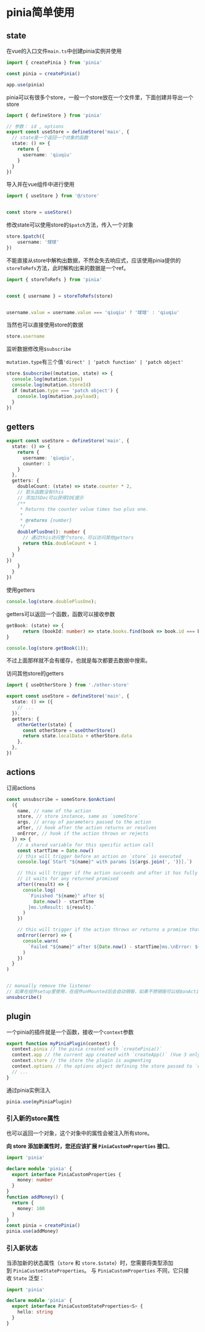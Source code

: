 # pinia简单使用

## state

在vue的入口文件`main.ts`中创建pinia实例并使用

```ts
import { createPinia } from 'pinia'

const pinia = createPinia()

app.use(pinia)
```

pinia可以有很多个store，一般一个store放在一个文件里，下面创建并导出一个store

```ts
import { defineStore } from 'pinia'

// 参数： id , options
export const useStore = defineStore('main', {
  // state是一个返回一个对象的函数
  state: () => {
    return {
      username: 'qiuqiu'
    }
  }
})
```

导入并在vue组件中进行使用

```ts
import { useStore } from '@/store'


const store = useStore()
```

修改state可以使用store的`$patch`方法，传入一个对象

```ts
store.$patch({
    username: '球球'
})
```

不能直接从store中解构出数据，不然会失去响应式，应该使用pinia提供的`storeToRefs`方法，此时解构出来的数据是一个ref。

```ts
import { storeToRefs } from 'pinia'


const { username } = storeToRefs(store)


username.value = username.value === 'qiuqiu' ? '球球' : 'qiuqiu'
```

当然也可以直接使用store的数据

```ts
store.username
```

监听数据修改用`$subscribe`

`mutation.type`有三个值`'direct' | 'patch function' | 'patch object'`

```ts
store.$subscribe((mutation, state) => {
  console.log(mutation.type)
  console.log(mutation.storeId)
  if (mutation.type === 'patch object') {
    console.log(mutation.payload);
  }
})
```

## getters

```ts
export const useStore = defineStore('main', {
  state: () => {
    return {
      username: 'qiuqiu',
      counter: 1
    }
  },
  getters: {
    doubleCount: (state) => state.counter * 2,
    // 箭头函数没有this
    // 添加JSDoc可以获得IDE提示
    /**
     * Returns the counter value times two plus one.
     *
     * @returns {number}
     */
    doublePlusOne(): number {
      // 通过this访问整个store，可以访问其他getters
      return this.doubleCount + 1
    }
  }
})
    }
  }
})
```

使用getters

```ts
console.log(store.doublePlusOne);
```

getters可以返回一个函数，函数可以接收参数

```ts
getBook: (state) => {
      return (bookId: number) => state.books.find(book => book.id === bookId)
}

console.log(store.getBook(1));
```

不过上面那样就不会有缓存，也就是每次都要去数据中搜索。

访问其他store的getters

```ts
import { useOtherStore } from './other-store'

export const useStore = defineStore('main', {
  state: () => ({
    // ...
  }),
  getters: {
    otherGetter(state) {
      const otherStore = useOtherStore()
      return state.localData + otherStore.data
    },
  },
})
```

## actions

订阅actions

```ts
const unsubscribe = someStore.$onAction(
  ({
    name, // name of the action
    store, // store instance, same as `someStore`
    args, // array of parameters passed to the action
    after, // hook after the action returns or resolves
    onError, // hook if the action throws or rejects
  }) => {
    // a shared variable for this specific action call
    const startTime = Date.now()
    // this will trigger before an action on `store` is executed
    console.log(`Start "${name}" with params [${args.join(', ')}].`)

    // this will trigger if the action succeeds and after it has fully run.
    // it waits for any returned promised
    after((result) => {
      console.log(
        `Finished "${name}" after ${
          Date.now() - startTime
        }ms.\nResult: ${result}.`
      )
    })

    // this will trigger if the action throws or returns a promise that rejects
    onError((error) => {
      console.warn(
        `Failed "${name}" after ${Date.now() - startTime}ms.\nError: ${error}.`
      )
    })
  }
)


// manually remove the listener
// 如果在组件setup里使用，在组件unMounted后会自动销毁，如果不想销毁可以给$onActions(fn , true)传第二个参数true
unsubscribe()
```

## plugin

一个pinia的插件就是一个函数，接收一个`context`参数

```ts
export function myPiniaPlugin(context) {
  context.pinia // the pinia created with `createPinia()`
  context.app // the current app created with `createApp()` (Vue 3 only)
  context.store // the store the plugin is augmenting
  context.options // the options object defining the store passed to `defineStore()`
  // ...
}
```

通过pinia实例注入

```ts
pinia.use(myPiniaPlugin)
```

### 引入新的store属性

也可以返回一个对象，这个对象中的属性会被注入所有store。

**向 store 添加新属性时，您还应该扩展 `PiniaCustomProperties` 接口**。

```ts
import 'pinia'

declare module 'pinia' {
  export interface PiniaCustomProperties {
    money: number
  }
}
function addMoney() {
  return {
    money: 100
  }
}
const pinia = createPinia()
pinia.use(addMoney)
```

### 引入新状态

当添加新的状态属性（`store` 和 `store.$state`）时，您需要将类型添加到 `PiniaCustomStateProperties`。 与 `PiniaCustomProperties` 不同，它只接收 `State` 泛型：

```ts
import 'pinia'

declare module 'pinia' {
  export interface PiniaCustomStateProperties<S> {
    hello: string
  }
}
```
